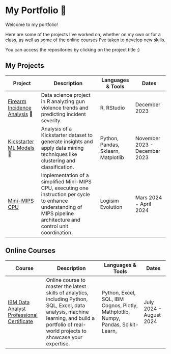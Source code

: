 # My Portfolio 🚀

Welcome to my portfolio!

Here are some of the projects I've worked on, whether on my own or for a class, as well as some of the online courses I've taken to develop new skills.

You can access the repositories by clicking on the project title :)

## My Projects
| Project | Description | Languages & Tools | Dates |
|---------|-------------|-------------------|-------|
|[Firearm Incidence Analysis](https://github.com/caralifarrell/Firearm-Incidence-Analysis) 🚨|Data science project in R analyzing gun violence trends and predicting incident severity.|R, RStudio|December 2023|
|[Kickstarter ML Models](https://github.com/eloidall/undergrad_assignments/tree/main/Data_Mining_Business_Analytics) 🚀|Analysis of a Kickstarter dataset to generate insights and apply data mining techniques like clustering and classification.|Python, Pandas, Sklearn, Matplotlib|November 2023 - December 2023|
|[Mini-MIPS CPU](https://github.com/eloidall/undergrad_assignments/tree/main/Intro_to_Computer_Systems/final_project)|Implementation of a simplified Mini-MIPS CPU, executing one instruction per cycle to enhance understanding of MIPS pipeline architecture and control unit coordination.|Logisim Evolution|Mars 2024 - April 2024|


## Online Courses
| Course | Description | Languages & Tools | Dates |
|--------|-------------|-------------------|-------|
|[IBM Data Analyst Professional Certificate](https://github.com/eloidall/Coursera/tree/main/IBM_Data_Analyst_Certificate)|Online course to master the latest skills of analytics, including Python, SQL, Excel, data analysis, machine learning, and build a portfolio of real-world projects to showcase your expertise.|Python, Excel, SQL, IBM Cognos, Plotly, Mathplotlib, Numpy, Pandas, Scikit-Learn, |July 2024 - August 2024|
